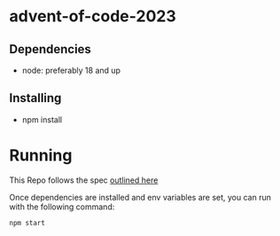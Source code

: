 # advent-of-code-2023

## Dependencies

- node: preferably 18 and up

## Installing

- npm install

# Running

This Repo follows the spec [outlined here](https://github.com/mattcl/aoc-benchmarks/blob/master/SPECIFICATION.md)

Once dependencies are installed and env variables are set, you can run with the following command:

`npm start`
